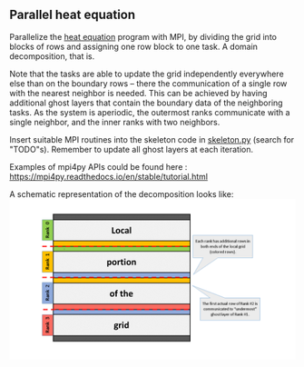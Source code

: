 ## Parallel heat equation

Parallelize the [heat equation](serial/heat.py) program with MPI,
by dividing the grid into blocks of rows and assigning one row block to one
task. A domain decomposition, that is.

Note that the tasks are able to update the grid independently everywhere else
than on the boundary rows – there the communication of a single row with the
nearest neighbor is needed. This can be achieved by having additional ghost
layers that contain the boundary data of the neighboring tasks. As the system
is aperiodic, the outermost ranks communicate with a single neighbor, and the
inner ranks with two neighbors.

Insert suitable MPI routines into the skeleton code in
[skeleton.py](skeleton.py) (search for "TODO"s).
Remember to update all ghost layers at each iteration.

Examples of mpi4py APIs could be found here : https://mpi4py.readthedocs.io/en/stable/tutorial.html

A schematic representation of the decomposition looks like:
![img](domain_decomposition.png)
